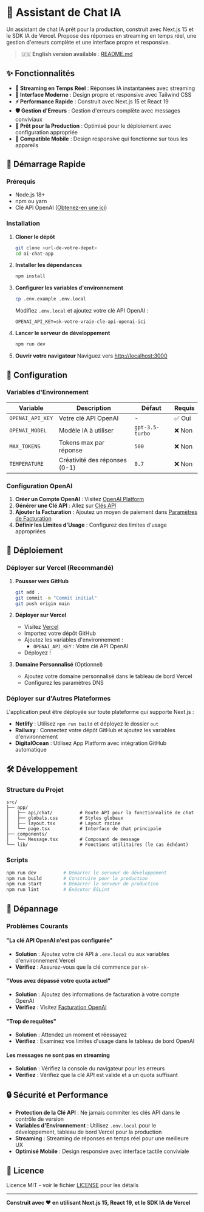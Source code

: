 # 🤖 Assistant de Chat IA

Un assistant de chat IA prêt pour la production, construit avec Next.js 15 et le SDK IA de Vercel. Propose des réponses en streaming en temps réel, une gestion d'erreurs complète et une interface propre et responsive.

> 🇺🇸 **English version available** : [README.md](README.md)

## ✨ Fonctionnalités

- **🚀 Streaming en Temps Réel** : Réponses IA instantanées avec streaming
- **🎨 Interface Moderne** : Design propre et responsive avec Tailwind CSS
- **⚡ Performance Rapide** : Construit avec Next.js 15 et React 19
- **🛡️ Gestion d'Erreurs** : Gestion d'erreurs complète avec messages conviviaux
- **🔧 Prêt pour la Production** : Optimisé pour le déploiement avec configuration appropriée
- **📱 Compatible Mobile** : Design responsive qui fonctionne sur tous les appareils

## 🚀 Démarrage Rapide

### Prérequis

- Node.js 18+ 
- npm ou yarn
- Clé API OpenAI ([Obtenez-en une ici](https://platform.openai.com/api-keys))

### Installation

1. **Cloner le dépôt**
   ```bash
   git clone <url-de-votre-depot>
   cd ai-chat-app
   ```

2. **Installer les dépendances**
   ```bash
   npm install
   ```

3. **Configurer les variables d'environnement**
   ```bash
   cp .env.example .env.local
   ```
   
   Modifiez `.env.local` et ajoutez votre clé API OpenAI :
   ```env
   OPENAI_API_KEY=sk-votre-vraie-cle-api-openai-ici
   ```

4. **Lancer le serveur de développement**
   ```bash
   npm run dev
   ```

5. **Ouvrir votre navigateur**
   Naviguez vers [http://localhost:3000](http://localhost:3000)

## 🔧 Configuration

### Variables d'Environnement

| Variable | Description | Défaut | Requis |
|----------|-------------|---------|---------|
| `OPENAI_API_KEY` | Votre clé API OpenAI | - | ✅ Oui |
| `OPENAI_MODEL` | Modèle IA à utiliser | `gpt-3.5-turbo` | ❌ Non |
| `MAX_TOKENS` | Tokens max par réponse | `500` | ❌ Non |
| `TEMPERATURE` | Créativité des réponses (0-1) | `0.7` | ❌ Non |

### Configuration OpenAI

1. **Créer un Compte OpenAI** : Visitez [OpenAI Platform](https://platform.openai.com)
2. **Générer une Clé API** : Allez sur [Clés API](https://platform.openai.com/api-keys)
3. **Ajouter la Facturation** : Ajoutez un moyen de paiement dans [Paramètres de Facturation](https://platform.openai.com/settings/organization/billing)
4. **Définir les Limites d'Usage** : Configurez des limites d'usage appropriées

## 🚀 Déploiement

### Déployer sur Vercel (Recommandé)

1. **Pousser vers GitHub**
   ```bash
   git add .
   git commit -m "Commit initial"
   git push origin main
   ```

2. **Déployer sur Vercel**
   - Visitez [Vercel](https://vercel.com)
   - Importez votre dépôt GitHub
   - Ajoutez les variables d'environnement :
     - `OPENAI_API_KEY` : Votre clé API OpenAI
   - Déployez !

3. **Domaine Personnalisé** (Optionnel)
   - Ajoutez votre domaine personnalisé dans le tableau de bord Vercel
   - Configurez les paramètres DNS

### Déployer sur d'Autres Plateformes

L'application peut être déployée sur toute plateforme qui supporte Next.js :

- **Netlify** : Utilisez `npm run build` et déployez le dossier `out`
- **Railway** : Connectez votre dépôt GitHub et ajoutez les variables d'environnement
- **DigitalOcean** : Utilisez App Platform avec intégration GitHub automatique

## 🛠️ Développement

### Structure du Projet

```
src/
├── app/
│   ├── api/chat/          # Route API pour la fonctionnalité de chat
│   ├── globals.css        # Styles globaux
│   ├── layout.tsx         # Layout racine
│   └── page.tsx           # Interface de chat principale
├── components/
│   └── Message.tsx        # Composant de message
└── lib/                   # Fonctions utilitaires (le cas échéant)
```

### Scripts

```bash
npm run dev          # Démarrer le serveur de développement
npm run build        # Construire pour la production
npm run start        # Démarrer le serveur de production
npm run lint         # Exécuter ESLint
```

## 🐛 Dépannage

### Problèmes Courants

#### "La clé API OpenAI n'est pas configurée"
- **Solution** : Ajoutez votre clé API à `.env.local` ou aux variables d'environnement Vercel
- **Vérifiez** : Assurez-vous que la clé commence par `sk-`

#### "Vous avez dépassé votre quota actuel"
- **Solution** : Ajoutez des informations de facturation à votre compte OpenAI
- **Vérifiez** : Visitez [Facturation OpenAI](https://platform.openai.com/settings/organization/billing)

#### "Trop de requêtes"
- **Solution** : Attendez un moment et réessayez
- **Vérifiez** : Examinez vos limites d'usage dans le tableau de bord OpenAI

#### Les messages ne sont pas en streaming
- **Solution** : Vérifiez la console du navigateur pour les erreurs
- **Vérifiez** : Vérifiez que la clé API est valide et a un quota suffisant

## 🔒 Sécurité et Performance

- **Protection de la Clé API** : Ne jamais commiter les clés API dans le contrôle de version
- **Variables d'Environnement** : Utilisez `.env.local` pour le développement, tableau de bord Vercel pour la production
- **Streaming** : Streaming de réponses en temps réel pour une meilleure UX
- **Optimisé Mobile** : Design responsive avec interface tactile conviviale

## 📄 Licence

Licence MIT - voir le fichier [LICENSE](LICENSE) pour les détails

---

**Construit avec ❤️ en utilisant Next.js 15, React 19, et le SDK IA de Vercel**

